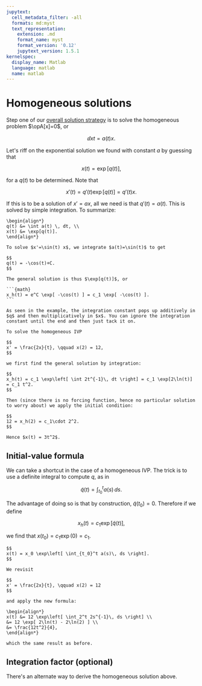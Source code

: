 ```yaml
---
jupytext:
  cell_metadata_filter: -all
  formats: md:myst
  text_representation:
    extension: .md
    format_name: myst
    format_version: '0.12'
    jupytext_version: 1.5.1
kernelspec:
  display_name: Matlab
  language: matlab
  name: matlab
---
```

# Homogeneous solutions

Step one of our [overall solution strategy](algorithm-firstlin-solve) is to solve the homogeneous problem $\opA[x]=0$, or

$$
\dd{x}{t} = a(t) x.
$$

Let's riff on the exponential solution we found with constant $a$ by guessing that

$$
x(t) = \exp[q(t)],
$$

for a $q(t)$ to be determined. Note that 

$$
x'(t) = q'(t) \exp[q(t)] = q'(t) x.
$$

If this is to be a solution of $x'=ax$, all we need is that $q'(t)=a(t)$. This is solved by simple integration. To summarize:

````{proof:formula} Solution of $x'=a(t)x$
\begin{align*}
q(t) &= \int a(t) \, dt, \\
x(t) &= \exp[q(t)].
\end{align*}
````

````{proof:example}
To solve $x'=\sin(t) x$, we integrate $a(t)=\sin(t)$ to get 

$$
q(t) = -\cos(t)+C. 
$$

The general solution is thus $\exp[q(t)]$, or 

```{math}
x_h(t) = e^C \exp[ -\cos(t) ] = c_1 \exp[ -\cos(t) ].
```
````

```{tip}
As seen in the example, the integration constant pops up additively in $q$ and then multiplicatively in $x$. You can ignore the integration constant until the end and then just tack it on.
```

````{proof:example}
To solve the homogeneous IVP

$$
x' = \frac{2x}{t}, \qquad x(2) = 12,
$$

we first find the general solution by integration:

$$
x_h(t) = c_1 \exp\left[ \int 2t^{-1}\, dt \right] = c_1 \exp[2\ln(t)] = c_1 t^2.
$$

Then (since there is no forcing function, hence no particular solution to worry about) we apply the initial condition:

$$
12 = x_h(2) = c_1\cdot 2^2.
$$

Hence $x(t) = 3t^2$.
````

## Initial-value formula

We can take a shortcut in the case of a homogeneous IVP. The trick is to use a definite integral to compute $q$, as in

$$
\tilde{q}(t) = \int_{t_0}^t a(s)\, ds.
$$

The advantage of doing so is that by construction, $\tilde{q}(t_0)=0$. Therefore if we define

$$
x_h(t)= c_1\exp[\tilde{q}(t)],
$$

we find that $x(t_0)=c_1\exp(0)=c_1$.

````{proof:formula} Solution of $x' = a(t)x$, $x(t_0)=x_0$
$$
x(t) = x_0 \exp\left[ \int_{t_0}^t a(s)\, ds \right].
$$
````

````{proof:example}
We revisit

$$
x' = \frac{2x}{t}, \qquad x(2) = 12
$$

and apply the new formula:

\begin{align*}
x(t) &= 12 \exp\left[ \int_2^t 2s^{-1}\, ds \right] \\ 
&= 12 \exp[ 2\ln(t) - 2\ln(2) ] \\ 
&= \frac{12t^2}{4},
\end{align*}

which the same result as before.
````

## Integration factor (optional)

There's an alternate way to derive the homogeneous solution above. 